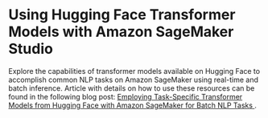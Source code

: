 # Using Hugging Face Transformer Models with Amazon SageMaker Studio

Explore the capabilities of transformer models available on Hugging Face to accomplish common NLP tasks on Amazon SageMaker using real-time and batch inference. Article with details on how to use these resources can be found in the following blog post: [Employing Task-Specific Transformer Models from Hugging Face with Amazon SageMaker for Batch NLP Tasks
](https://garystafford.medium.com/employing-task-specific-transformer-models-from-hugging-face-in-amazon-sagemaker-for-batch-nlp-a95306a9134e).
